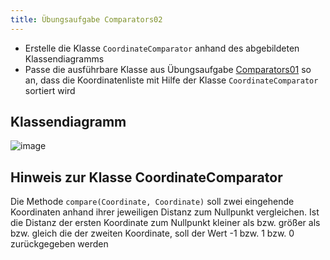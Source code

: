 ```yaml
---
title: Übungsaufgabe Comparators02
---
```


- Erstelle die Klasse `CoordinateComparator` anhand des abgebildeten Klassendiagramms
- Passe die ausführbare Klasse aus Übungsaufgabe [Comparators01](comparators01.md) so an, dass die Koordinatenliste mit Hilfe der Klasse `CoordinateComparator`
 sortiert wird

## Klassendiagramm
![image](https://user-images.githubusercontent.com/47243617/179708340-78b63f31-6a3f-4790-9bbb-d60af5cd01a7.png)

## Hinweis zur Klasse CoordinateComparator
Die Methode `compare(Coordinate, Coordinate)` soll zwei eingehende Koordinaten anhand ihrer jeweiligen Distanz zum Nullpunkt vergleichen. Ist die Distanz der ersten Koordinate zum Nullpunkt kleiner als bzw. größer als bzw. gleich die der zweiten Koordinate, soll der Wert -1 bzw. 1 bzw. 0 zurückgegeben werden
